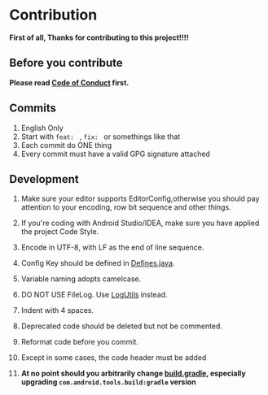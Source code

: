 # Contribution

**First of all, Thanks for contributing to this project!!!!**

## Before you contribute

**Please read [Code of Conduct](CODE_OF_CONDUCT.md) first.**

## Commits

1. English Only
2. Start with `feat: ` , `fix: ` or somethings like that
3. Each commit do ONE thing
4. Every commit must have a valid GPG signature attached

## Development

1. Make sure your editor supports EditorConfig,otherwise you should pay attention to your encoding, row bit sequence and other things.

2. If you're coding with Android Studio/IDEA, make sure you have applied the project Code Style.

3. Encode in UTF-8, with LF as the end of line sequence.

4. Config Key should be defined in [Defines.java](../TMessagesProj/src/main/java/top/qwq2333/nullgram/utils/Defines.java).

5. Variable naming adopts camelcase.

6. DO NOT USE FileLog. Use [LogUtils](../TMessagesProj/src/main/java/top/qwq2333/nullgram/utils/LogUtils.kt) instead.

7. Indent with 4 spaces.

8. Deprecated code should be deleted but not be commented.

9. Reformat code before you commit.

10. Except in some cases, the code header must be added

11. **At no point should you arbitrarily change [build.gradle](../build.gradle), especially upgrading `com.android.tools.build:gradle` version**
